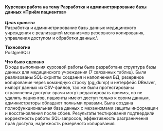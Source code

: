 #### Курсовая работа на тему Разработка и администрирование базы данных «Приём пациентов»

***Цель проекта***\
Разработка и администрирование базы данных медицинского учреждения с реализацией механизмов резервного копирования, управления доступом и обработки данных.\

**Технологии**\
PostgreSQL\

**Что было сделано**\
В ходе выполнения курсовой работы была разработана структура базы данных для медицинского учреждения (7 связанных таблиц). Были реализованы SQL-скрипты создания и наполнения БД, резервное копирование через командную строку (pg_dump) и интерфейс DBeaver, импорт данных из CSV-файлов, так же были протестированы ограничения доступа: врачи могут редактировать приемы, но не удалять пациентов, пациенты имеют доступ только к своим данным, администраторы обладают полными правами. Была создана полнофункциональная база данных с механизмами защиты информации и восстановления после сбоев. Результаты тестирования подтвердили корректность работы SQL-запросов, эффективность разграничения прав доступа, надежность резервного копирования.
